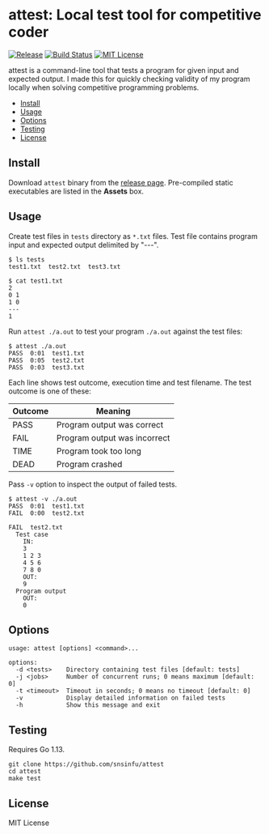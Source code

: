 # attest: Local test tool for competitive coder

[![Release][release-badge]][release-url]
[![Build Status][travis-badge]][travis-url]
[![MIT License][license-badge]][license-url]

attest is a command-line tool that tests a program for given input and expected
output. I made this for quickly checking validity of my program locally when
solving competitive programming problems.

[release-badge]: https://img.shields.io/github/release/snsinfu/attest.svg
[release-url]: https://github.com/snsinfu/attest/releases
[license-badge]: https://img.shields.io/badge/license-MIT-blue.svg
[license-url]: https://raw.githubusercontent.com/snsinfu/attest/master/LICENSE.txt
[travis-badge]: https://api.travis-ci.org/snsinfu/attest.svg?branch=master
[travis-url]: https://travis-ci.org/snsinfu/attest

- [Install](#install)
- [Usage](#usage)
- [Options](#options)
- [Testing](#testing)
- [License](#license)


## Install

Download `attest` binary from the [release page][release-url]. Pre-compiled
static executables are listed in the **Assets** box.


## Usage

Create test files in `tests` directory as `*.txt` files. Test file contains
program input and expected output delimited by "---".

```console
$ ls tests
test1.txt  test2.txt  test3.txt

$ cat test1.txt
2
0 1
1 0
---
1
```

Run `attest ./a.out` to test your program `./a.out` against the test files:

```console
$ attest ./a.out
PASS  0:01  test1.txt
PASS  0:05  test2.txt
PASS  0:03  test3.txt
```

Each line shows test outcome, execution time and test filename. The test
outcome is one of these:

| Outcome | Meaning                      |
|---------|------------------------------|
| PASS    | Program output was correct   |
| FAIL    | Program output was incorrect |
| TIME    | Program took too long        |
| DEAD    | Program crashed              |

Pass `-v` option to inspect the output of failed tests.

```console
$ attest -v ./a.out
PASS  0:01  test1.txt
FAIL  0:00  test2.txt

FAIL  test2.txt
  Test case
    IN:
    3
    1 2 3
    4 5 6
    7 8 0
    OUT:
    9
  Program output
    OUT:
    0
```


## Options

```
usage: attest [options] <command>...

options:
  -d <tests>    Directory containing test files [default: tests]
  -j <jobs>     Number of concurrent runs; 0 means maximum [default: 0]
  -t <timeout>  Timeout in seconds; 0 means no timeout [default: 0]
  -v            Display detailed information on failed tests
  -h            Show this message and exit
```


## Testing

Requires Go 1.13.

```
git clone https://github.com/snsinfu/attest
cd attest
make test
```


## License

MIT License
